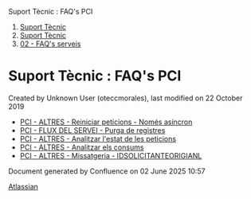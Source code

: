 Suport Tècnic : FAQ's PCI  

1.  [Suport Tècnic](index.md)
2.  [Suport Tècnic](13893782.md)
3.  [02 - FAQ's serveis](26313393.md)

Suport Tècnic : FAQ's PCI
=========================

Created by Unknown User (oteccmorales), last modified on 22 October 2019

*   [PCI - ALTRES - Reiniciar peticions - Només asíncron](26313413.md)
*   [PCI - FLUX DEL SERVEI - Purga de registres](PCI---FLUX-DEL-SERVEI---Purga-de-registres_26313596.md)
*   [PCI - ALTRES - Analitzar l'estat de les peticions](26313416.md)
*   [PCI - ALTRES - Analitzar els consums](PCI---ALTRES---Analitzar-els-consums_26313462.md)
*   [PCI - ALTRES - Missatgeria - IDSOLICITANTEORIGIANL](PCI---ALTRES---Missatgeria---IDSOLICITANTEORIGIANL_64980875.md)

  

Document generated by Confluence on 02 June 2025 10:57

[Atlassian](http://www.atlassian.com/)